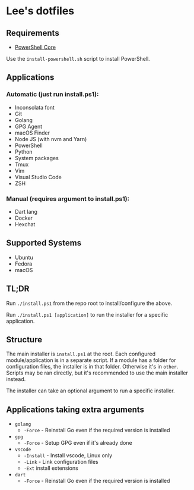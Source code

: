 # Lee's dotfiles

## Requirements

- [PowerShell Core](https://github.com/PowerShell/PowerShell)

Use the `install-powershell.sh` script to install PowerShell.

## Applications

### Automatic (just run install.ps1):

- Inconsolata font
- Git
- Golang
- GPG Agent
- macOS Finder
- Node JS (with nvm and Yarn)
- PowerShell
- Python
- System packages
- Tmux
- Vim
- Visual Studio Code
- ZSH

### Manual (requires argument to install.ps1):

- Dart lang
- Docker
- Hexchat

## Supported Systems

- Ubuntu
- Fedora
- macOS

## TL;DR

Run `./install.ps1` from the repo root to install/configure the above.

Run `./install.ps1 [application]` to run the installer for a specific application.

## Structure

The main installer is `install.ps1` at the root. Each configured module/application is in a separate script.
If a module has a folder for configuration files, the installer is in that folder. Otherwise it's in
`other`. Scripts may be ran directly, but it's recommended to use the main installer instead.

The installer can take an optional argument to run a specific installer.

## Applications taking extra arguments

- `golang`
    - `-Force` - Reinstall Go even if the required version is installed
- `gpg`
    - `-Force` - Setup GPG even if it's already done
- `vscode`
    - `-Install` - Install vscode, Linux only
    - `-Link` - Link configuration files
    - `-Ext` install extensions
- `dart`
    - `-Force` - Reinstall Go even if the required version is installed
